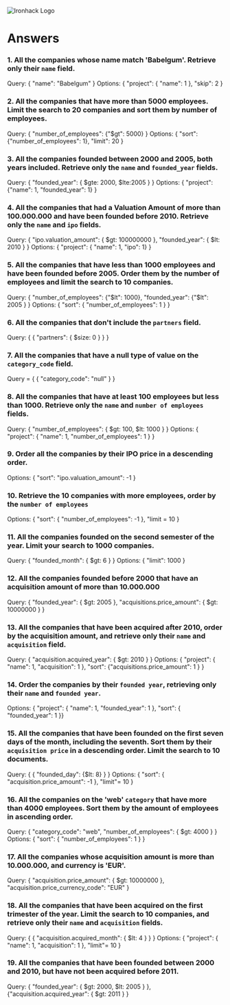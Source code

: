 ![Ironhack Logo](https://i.imgur.com/1QgrNNw.png)

# Answers

### 1. All the companies whose name match 'Babelgum'. Retrieve only their `name` field.

Query: { "name": "Babelgum" }
Options: { "project": { "name": 1 }, "skip": 2 }

### 2. All the companies that have more than 5000 employees. Limit the search to 20 companies and sort them by **number of employees**.

Query: { "number_of_employees": {"$gt": 5000} }
Options: { "sort": {"number_of_employees": 1}, "limit": 20 }

### 3. All the companies founded between 2000 and 2005, both years included. Retrieve only the `name` and `founded_year` fields.

Query: { "founded_year": { $gte: 2000, $lte:2005 } }
Options: { "project": {"name": 1, "founded_year": 1} }

### 4. All the companies that had a Valuation Amount of more than 100.000.000 and have been founded before 2010. Retrieve only the `name` and `ipo` fields.

Query: { "ipo.valuation_amount": { $gt: 100000000 }, "founded_year": { $lt: 2010 } }
Options: { "project": { "name": 1, "ipo": 1} }

### 5. All the companies that have less than 1000 employees and have been founded before 2005. Order them by the number of employees and limit the search to 10 companies.

Query: { "number_of_employees": {"$lt": 1000}, "founded_year": {"$lt": 2005 } }
Options: { "sort": { "number_of_employees": 1 } }

### 6. All the companies that don't include the `partners` field.

Query: { { "partners": { $size: 0 } } }

### 7. All the companies that have a null type of value on the `category_code` field.

Query = { { "category_code": "null" } }

### 8. All the companies that have at least 100 employees but less than 1000. Retrieve only the `name` and `number of employees` fields.

Query: { "number_of_employees": { $gt: 100, $lt: 1000 } }
Options: { "project": { "name": 1, "number_of_employees": 1 } }

### 9. Order all the companies by their IPO price in a descending order.

Options: { "sort": "ipo.valuation_amount": -1 }

### 10. Retrieve the 10 companies with more employees, order by the `number of employees`

Options: { "sort": { "number_of_employees": -1 }, "limit = 10 }

### 11. All the companies founded on the second semester of the year. Limit your search to 1000 companies.

Query: { "founded_month": { $gt: 6 } }
Options: { "limit": 1000 }

### 12. All the companies founded before 2000 that have an acquisition amount of more than 10.000.000

Query: { "founded_year": { $gt: 2005 }, "acquisitions.price_amount": { $gt: 10000000 } }

### 13. All the companies that have been acquired after 2010, order by the acquisition amount, and retrieve only their `name` and `acquisition` field.

Query: { "acquisition.acquired_year": { $gt: 2010 } }
Options: { "project": { "name": 1, "acquisition": 1 }, "sort": {"acquisitions.price_amount": 1 } }

### 14. Order the companies by their `founded year`, retrieving only their `name` and `founded year`.

Options: { "project": { "name": 1, "founded_year": 1 }, "sort": { "founded_year": 1 }}

### 15. All the companies that have been founded on the first seven days of the month, including the seventh. Sort them by their `acquisition price` in a descending order. Limit the search to 10 documents.

Query: { { "founded_day": {$lt: 8} } }
Options: { "sort": { "acquisition.price_amount": -1 }, "limit"= 10 }

### 16. All the companies on the 'web' `category` that have more than 4000 employees. Sort them by the amount of employees in ascending order.

Query: { "category_code": "web", "number_of_employees": { $gt: 4000 } }
Options: { "sort": { "number_of_employees": 1 } }

### 17. All the companies whose acquisition amount is more than 10.000.000, and currency is 'EUR'.

Query: { "acquisition.price_amount": { $gt: 10000000 }, "acquisition.price_currency_code": "EUR" }

### 18. All the companies that have been acquired on the first trimester of the year. Limit the search to 10 companies, and retrieve only their `name` and `acquisition` fields.

Query: { { "acquisition.acquired_month": { $lt: 4 } } }
Options: { "project": { "name": 1, "acquisition": 1 }, "limit"= 10 }

### 19. All the companies that have been founded between 2000 and 2010, but have not been acquired before 2011.

Query: { "founded_year": { $gt: 2000, $lt: 2005 } }, {"acquisition.acquired_year": { $gt: 2011 } }
